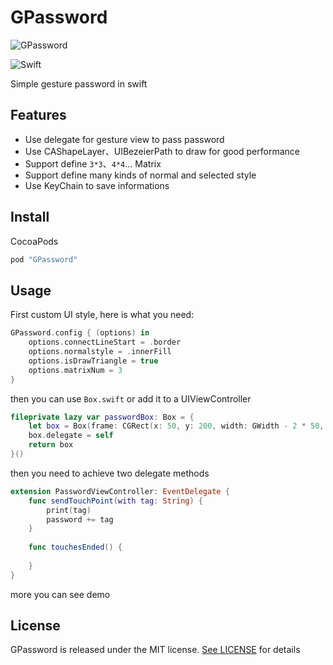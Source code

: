 # GPassword

![GPassword](https://github.com/hackjie/GPassword/blob/master/Resources/GPassword.png)

![Swift](https://img.shields.io/badge/language-swift-orange.svg)

Simple gesture password in swift

## Features

* Use delegate for gesture view to pass password
* Use CAShapeLayer、UIBezeierPath to draw for good performance
* Support define `3*3`、`4*4`... Matrix
* Support define many kinds of normal and selected style
* Use KeyChain to save informations

## Install

CocoaPods

```swift
pod "GPassword"
```

## Usage

First custom UI style, here is what you need:

```swift
GPassword.config { (options) in
    options.connectLineStart = .border
    options.normalstyle = .innerFill
    options.isDrawTriangle = true
    options.matrixNum = 3
}
```

then you can use `Box.swift` or add it to a UIViewController

```swift
fileprivate lazy var passwordBox: Box = {
    let box = Box(frame: CGRect(x: 50, y: 200, width: GWidth - 2 * 50, height: 400))
    box.delegate = self
    return box
}()
```

then you need to achieve two delegate methods

```swift
extension PasswordViewController: EventDelegate {
    func sendTouchPoint(with tag: String) {
        print(tag)
        password += tag
    }
    
    func touchesEnded() {
    
    }
}
```

more you can see demo

## License

GPassword is released under the MIT license. [See LICENSE](https://github.com/hackjie/GPassword/blob/master/LICENSE) for details



